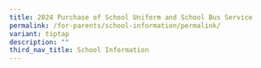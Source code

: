 ```yaml
---
title: 2024 Purchase of School Uniform and School Bus Service
permalink: /for-parents/school-information/permalink/
variant: tiptap
description: ""
third_nav_title: School Information
---
```

